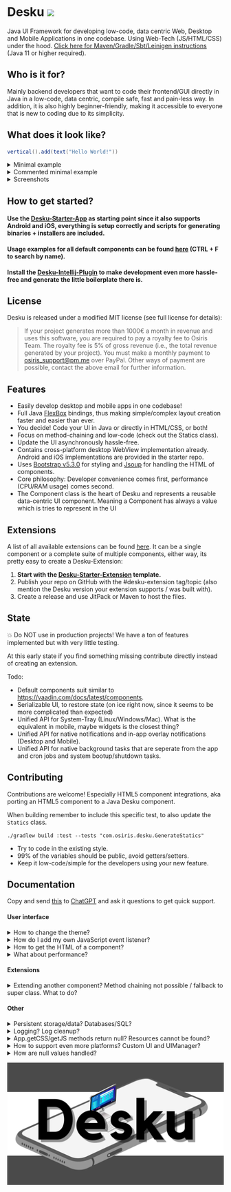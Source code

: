 # Desku [![](https://jitpack.io/v/Osiris-Team/Desku.svg)](https://jitpack.io/#Osiris-Team/Desku)
Java UI Framework for developing low-code, data centric Web, Desktop and Mobile Applications in one codebase. Using Web-Tech (JS/HTML/CSS) under the hood.
[Click here for Maven/Gradle/Sbt/Leinigen instructions](https://jitpack.io/#Osiris-Team/Desku/LATEST) (Java 11 or higher required).

## Who is it for?
Mainly backend developers that want to code their frontend/GUI directly in Java in a low-code, data centric, compile safe, fast and pain-less way.
In addition, it is also highly beginner-friendly, making it accessible to everyone that is new to coding due to its simplicity.

## What does it look like?
```java
vertical().add(text("Hello World!"))
```
<details>
<summary>Minimal example</summary>

```java
import com.osiris.desku.App;
import static com.osiris.desku.Statics;
public class Main {
    public static void main(String[] args) throws Exception {
        App.uis = new DesktopUIManager(); // Not needed when using the Desku-Starter-App
        App.name = "My-App";
        App.init();
        App.uis.create(() -> {
            return vertical().add(text("Hello World!")); 
        });
    }
}
```
</details>
<details>
<summary>Commented minimal example</summary>

```java
import com.osiris.desku.App;
import static com.osiris.desku.Statics; // Low-code Java UI via static methods

public class Main {
    public static void main(String[] args) throws Exception {
        
        // Setup app details and init.
        App.uis = new DesktopUIManager(); // Not needed when using the Desku-Starter-App
        App.name = "My-App";
        App.init(); 

        // Create routes.
        // This is only for demonstration. 
        // Normally you'd create a new class and extend Route instead.
        // In the "3 lines example" a new random Route is created in App.uis.create().
        // All routes names/paths must start with a "/".
        Route home = new MRoute("/", () -> { 
            return vertical().add(text("Hello World!")); // Low-code Java UI via static methods
        });

        // Create and show the window, with the content
        // loaded by the provided route, in this case "home".
        // The content is a tree of components which gets "translated" into HTML
        // and then displayed by the users default webview.
        App.uis.create(home);
    }
}
```
</details>
<details>
<summary>Screenshots</summary>

AppTest home page (24.08.2023), which includes all default components:
![img.png](/docs/AppTestPage.png)
</details>

## How to get started?
#### Use the [Desku-Starter-App](https://github.com/Osiris-Team/Desku-Starter-App) as starting point since it also supports Android and iOS, everything is setup correctly and scripts for generating binaries + installers are included.
#### Usage examples for all default components can be found [here](https://github.com/Osiris-Team/Desku/blob/main/src/test/java/com/osiris/desku/simple_app/home/Home.java) (CTRL + F to search by name).
#### Install the [Desku-Intellij-Plugin](https://github.com/Osiris-Team/Desku-Intellij-Plugin) to make development even more hassle-free and generate the little boilerplate there is.

## License
Desku is released under a modified MIT license (see full license for details):
> If your project generates more than 1000€ a month in revenue and uses this software, you are required to pay a royalty fee to Osiris Team.
> The royalty fee is 5% of gross revenue (i.e., the total revenue generated by your project).
> You must make a monthly payment to osiris_support@pm.me over PayPal.
> Other ways of payment are possible, contact the above email for further information.

## Features
- Easily develop desktop and mobile apps in one codebase!
- Full Java [FlexBox](https://css-tricks.com/snippets/css/a-guide-to-flexbox/) 
bindings, thus making simple/complex layout creation faster and easier than ever.
- You decide! Code your UI in Java or directly in HTML/CSS, or both!
- Focus on method-chaining and low-code (check out the Statics class).
- Update the UI asynchronously hassle-free.
- Contains cross-platform desktop WebView implementation already. 
Android and iOS implementations are provided in the starter repo.
- Uses [Bootstrap v5.3.0](https://getbootstrap.com/docs/5.3/components) for styling and [Jsoup](https://jsoup.org/) for handling the HTML of components.
- Core philosophy: Developer convenience comes first, performance (CPU/RAM usage) comes second.
- The Component class is the heart of Desku and represents a reusable data-centric UI component.
  Meaning a Component has always a value which is tries to represent in the UI

## Extensions
A list of all available extensions can be found [here](https://github.com/topics/desku-extension?o=desc&s=updated).
It can be a single component or a complete suite of multiple components, either
way, its pretty easy to create a Desku-Extension:
1. **Start with the [Desku-Starter-Extension](https://github.com/Osiris-Team/Desku-Starter-Extension) template.**
2. Publish your repo on GitHub with the #desku-extension tag/topic (also mention the Desku version your extension supports / was built with).
3. Create a release and use JitPack or Maven to host the files.

## State

💥 Do NOT use in production projects! We have a ton of features implemented but with very little testing.

At this early state if you find something missing contribute directly instead of creating an extension.

Todo:
- Default components suit similar to https://vaadin.com/docs/latest/components.
- Serializable UI, to restore state (on ice right now, since it seems
to be more complicated than expected)
- Unified API for System-Tray (Linux/Windows/Mac). What is the equivalent in mobile, maybe widgets is the closest thing?
- Unified API for native notifications and in-app overlay notifications (Desktop and Mobile).
- Unified API for native background tasks that are seperate from the app and cron jobs and system bootup/shutdown tasks. 

## Contributing
Contributions are welcome! Especially HTML5 component integrations, aka
porting an HTML5 component to a Java Desku component.

When building remember to include this specific test, to also update
the `Statics` class.
```
./gradlew build :test --tests "com.osiris.desku.GenerateStatics"
```

- Try to code in the existing style.
- 99% of the variables should be public, avoid getters/setters.
- Keep it low-code/simple for the developers using your new feature.


## Documentation

Copy and send [this](https://raw.githubusercontent.com/Osiris-Team/Desku/main/README.md) 
to [ChatGPT](https://chat.openai.com/) and ask it questions to get quick support.

#### User interface

<div>

<details>
<summary>How to change the theme?</summary>

The theme can be changed quite easily by setting
the `App.theme` variable. <br>
Create your own themes by extending the `Theme` class
where you modify existing attributes or add new ones
and update the `App.theme` variable.
</details>



<details>
<summary>How do I add my own JavaScript event listener?</summary>

Probably the best and easiest way to show is with an example.
The code below shows the JavaScript click event being implemented:

```java
public class ClickEvent extends JavaScriptEvent {
    public final boolean isTrusted;
    public final int screenX, screenY;

    public ClickEvent(String rawJSMessage, Component<?> comp) {
        super(rawJSMessage, comp);
        this.isTrusted = jsMessage.get("isTrusted").getAsBoolean();
        this.screenX = jsMessage.get("screenX").getAsInt();
        this.screenY = jsMessage.get("screenY").getAsInt();
    }
}

public class MyComp extends Component<MyComp> {
    /**
     * Do not add actions via this variable, use {@link #onClick(Consumer)} instead.
     */
    public final Event<ClickEvent> _onClick = new Event<>();

    public MyComp() {
        super("my-comp");
    }

    /**
     * Adds a listener that gets executed when this component was clicked.
     */
    public MyComp onClick(Consumer<ClickEvent> code) {
        _onClick.addAction((event) -> code.accept(event));
        Component<?> _this = this;
        UI.current().registerJSListener("click", _this, (msg) -> {
            _onClick.execute(new ClickEvent(msg, _this)); // Executes all listeners
        });
        return target;
    }
}
```
You can register listeners on any JavaScript event 
you'd like: https://developer.mozilla.org/en-US/docs/Web/Events
</details>



<details>
<summary>How to get the HTML of a component?</summary>

Get the components' HTML string via 
`component.element.outerHTML()`. <br>
Note that this also includes all its children.
To make sure it equals the actual in memory representation
call `component.updateAll()` before retrieving the HTML.
</details>




<details>
<summary>What about performance?</summary>

- Minimal memory and cpu usage since no additional JavaScript engine (Node.js) is being used.
- Each UIs content is provided by a tiny HTTP server and
Java <=> JavaScript interactions are handled by an even tinier WebSocket server.
</details>


</div>

#### Extensions

<div>
<details>
<summary>Extending another component? Method chaining not possible / fallback to super class. What to do?</summary>

The problem in more detail:
```java
public class A extends Component<A>{
    // ...
    public A methodInA(){
        return this;
    }
}

public class B extends A{
    // ...
    public B methodInB(){
        return this;
    }
}

public class Main{
  public void main(){
    new B().methodInA(); // If we want to do method chaining, aka access
    // another method of class B, its not possible anymore
    // due to Java language limits, since now the returned value is of type A.
  }
}
```
Instead of extending classes we are forced (if we want to provide method chaining)
to add the super class as field of our current class and wrap around important methods, like so:

```java
public class B extends Component<B>{ // Instead of extending A
    public final A a = new A(); 
    public B(){
        super("b");
        add(a); // Add as child
    }
    // ...
    public B methodInA(){
        a.methodInA();
        return this;
    }
}
```

</details>

</div>

#### Other

<div>


<details>
<summary>Persistent storage/data? Databases/SQL?</summary>

I find it easiest to use [jSQL-Gen](https://github.com/Osiris-Team/jSQL-Gen)
(also developed by me),
which generates the Java source code that is needed to interact
with your database and solve this issue in a low-code fashion.
Note that your database can be integrated in your app / exist on the client directly
(via [mariaBD4J](https://github.com/MariaDB4j/MariaDB4j) for example)
or hosted by yourself on your server.

(TODO) If you want to store data in the local storage of the clients' browser/webview,
you can use ui.localStorage which 
is the Java implementation of [localStorage](https://developer.mozilla.org/en-US/docs/Web/API/Window/localStorage).
Note that the data here is specific to a window/UI/Route, which means that its not shared
across them.

</details>




<details>
<summary>Logging? Log cleanup?</summary>

For logging, you can use the `AL` class and its static methods info/debug, warn and error.
These are pre-formatted with ANSI colors, info is white, debug dark gray,
warn yellow and error red. Colors are stripped when writing to files and the formatting is slightly different.

You can pass Exceptions to warn and error. The stacktrace (plus all the causes) will then
be displayed. Note that warn only shows the Exceptions' message in the console.
The full stacktrace can only be seen in the log file, by default.

When using error your app will exit in the next 10 seconds, thus you should
use it only if the occurred Exception is critical and hinders your app from
running.

Note that debug will only be shown in the log file by default, not the console.

This is part of the [jlib](https://github.com/Osiris-Team/jlib) library,
which contains some more useful things you might want to check out.

TODO: Remove older logs to save space on the users' device.
</details>


</div>




<details>
<summary>App.getCSS/getJS methods return null? Resources cannot be found?</summary>

By default, build tools will remove anything that is not a .java source file,
thus your .css/.js or any other files will not be included in the final binary.
Here is how you can fix this in Gradle, simply append the below to your `build.gradle` file:
```groovy
// Ensure that everything other than classes/.java files are also included in the final jar
// This should also be included in your project if you want to easily load resources.
sourceSets {
    main {
        resources {
            srcDirs = ["src/main/java", "src/main/resources"]
            include '**/*' // Include everything (no .java by default)
        }

    }
}
// This must also be included if you want to generate the sources jar without issues
tasks.withType(Jar).configureEach { duplicatesStrategy = DuplicatesStrategy.EXCLUDE }
```
</details>




<details>
<summary>How to support even more platforms? Custom UI and UIManager?</summary>

UI and UIManager are both abstract classes that can be extended.
Desku already provides implementations (DesktopUI and DesktopUIManager)
via WebView to be able to run on Desktop platforms like Windows, Linux and Mac.

The Desku-Starter-App contains implementations for Android and iOS. If you
want to support even more platforms make a pull-request with your implementation!

</details>



<details>
<summary>How are null values handled?</summary>

comp.getValue() should NEVER return null, even if comp.setValue(null)
was called before. In that case the default value is returned.

comp.setValue(null) is allowed to ensure compatibility with similar frameworks
like JavaFX, and allow some sort of "clearing"/"resetting" of the value, without
needing to rely on the error-prone null!

This also means that all components should have a sensible
default value (except very basic containers, these use the NoValue.class).

</details>

  
  
<p align="center">
  <img src="https://github.com/Osiris-Team/Desku/blob/main/docs/desku_banner.png?raw=true" alt=""/>
</p>
